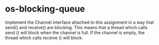 # os-blocking-queue
Implement the Channel interface attached to this assignment in a way that send() and receive() are blocking. This means that a thread which calls send () will block when the channel is full. If the channel is empty, the thread which calls receive () will block.
